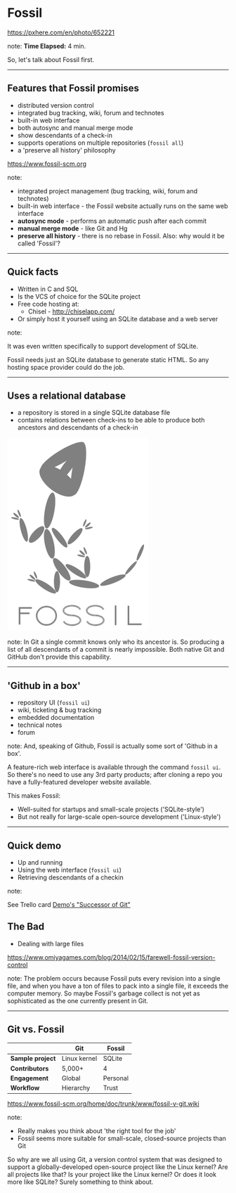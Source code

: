 <!-- .slide: data-background="img/background/usb-sticks.jpg" data-background-color="black" data-background-opacity="0.3"-->

# Fossil

<https://pxhere.com/en/photo/652221> <!-- .element: class="attribution" -->

note: 
**Time Elapsed:** 4 min.

So, let's talk about Fossil first.

---

## Features that Fossil promises

<ul>
    <li class="fragment fade-in-then-semi-out">distributed version control</li>
    <li class="fragment fade-in-then-semi-out">integrated bug tracking, wiki, forum and technotes</li>
    <li class="fragment fade-in-then-semi-out">built-in web interface</li>
    <li class="fragment fade-in-then-semi-out">both autosync and manual merge mode</li>
    <li class="fragment fade-in-then-semi-out">show descendants of a check-in</li>
    <li class="fragment fade-in-then-semi-out">supports operations on multiple repositories (<code>fossil all</code>)</li>
    <li class="fragment fade-in-then-semi-out">a 'preserve all history' philosophy</li>
</ul>

<a href="https://www.fossil-scm.org" class="attribution">https://www.fossil-scm.org</a>

note:
* integrated project management (bug tracking, wiki, forum and technotes)
* built-in web interface - the Fossil website actually runs on the same web interface
* **autosync mode** - performs an automatic push after each commit
* **manual merge mode** - like Git and Hg
* **preserve all history** - there is no rebase in Fossil. Also: why would it be called 'Fossil'?

---

## Quick facts

* Written in C and SQL <!-- .element: class="fragment fade-in-then-semi-out" -->
* Is the VCS of choice for the SQLite project <!-- .element: class="fragment fade-in-then-semi-out" -->
* Free code hosting at: <!-- .element: class="fragment fade-in-then-semi-out" -->
  * Chisel - <http://chiselapp.com/>
* Or simply host it yourself using an SQLite database and a web server <!-- .element: class="fragment fade-in-then-semi-out" -->

note:

It was even written specifically to support development of SQLite.

Fossil needs just an SQLite database to generate static HTML.
So any hosting space provider could do the job.

---

## Uses a relational database

* a repository is stored in a single SQLite database file <!-- .element: class="fragment fade-in-then-semi-out" -->
* contains relations between check-ins to be able to produce both ancestors and descendants of a check-in <!-- .element: class="fragment fade-in-then-semi-out" -->

![Fossil logo](img/logos/fossil.png) <!-- .element: class="no-background" width="12%" -->

note:
In Git a single commit knows only who its ancestor is.
So producing a list of all descendants of a commit is nearly impossible.
Both native Git and GitHub don't provide this capability.

---

## 'Github in a box'

<ul>
    <li>repository UI (<code>fossil ui</code>)</li>
    <li>wiki, ticketing &amp; bug tracking</li>
    <li>embedded documentation</li>
    <li>technical notes</li>
    <li>forum</li>
</ul>

note:
And, speaking of Github, Fossil is actually some sort of 'Github in a box'.

A feature-rich web interface is available through the command `fossil ui`.
So there's no need to use any 3rd party products; after cloning a repo you have a fully-featured developer website available.

This makes Fossil:
* Well-suited for startups and small-scale projects ('SQLite-style')
* But not really for large-scale open-source development ('Linux-style')

---

## Quick demo

* Up and running
* Using the web interface (`fossil ui`)
* Retrieving descendants of a checkin

note:

See Trello card [Demo's "Successor of Git"](https://trello.com/c/gfvXNMKg/96-demos-successor-of-git)

## The Bad

* Dealing with large files 

<https://www.omiyagames.com/blog/2014/02/15/farewell-fossil-version-control>

note:
The problem occurs because Fossil puts every revision into a single file, and when you have a ton of files to pack into a single file, it exceeds the computer memory. So maybe Fossil's garbage collect is not yet as sophisticated as the one currently present in Git.

---

## Git vs. Fossil

<table style="font-size: 100%">
    <thead>
        <tr>
            <th/>
            <th>Git</th>
            <th>Fossil</th>
        </tr>
    </thead>
    <tbody>
        <tr>
            <td><strong>Sample project</strong></td>
            <td>Linux kernel</td>
            <td>SQLite</td>
        </tr>
        <tr class="fragment">
            <td><strong>Contributors</strong></td>
            <td>5,000+</td>
            <td>4</td>
        </tr>                
        <tr class="fragment">
            <td><strong>Engagement</strong></td>
            <td>Global</td>
            <td>Personal</td>
        </tr>
        <tr class="fragment">
            <td><strong>Workflow</strong></td>
            <td>Hierarchy</td>
            <td>Trust</td>
        </tr>
    </tbody>
</table>

<https://www.fossil-scm.org/home/doc/trunk/www/fossil-v-git.wiki> <!-- .element class="attribution" -->

note:

* Really makes you think about 'the right tool for the job'
* Fossil seems more suitable for small-scale, closed-source projects than Git

So why are we all using Git, a version control system that was designed to support a globally-developed open-source project like the Linux kernel?
Are all projects like that?
Is your project like the Linux kernel?
Or does it look more like SQLite?
Surely something to think about.
